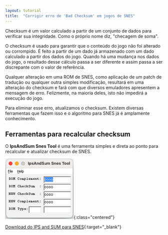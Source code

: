 ```yaml
---
layout: tutorial
title:  "Corrigir erro de 'Bad Checksum' em jogos de SNES"
---
```


Checksum é um valor calculado a partir de um conjunto de dados para verificar sua integridade. Como o próprio nome diz, "checagem de soma".

O checksum é usado para garantir que o conteúdo do jogo não foi alterado ou corrompido. É feito a partir de um dado já armazenado com um dado calculado a partir dos dados do jogo. Quando há uma mudança nos dados do jogo, o resultado desse cálculo passa a ser diferente e assim passa a ser discrepante com o valor de referência.

Qualquer alteração em uma ROM de SNES, como aplicação de um patch de tradução ou qualquer outra simples modificação, resultará em uma alteração do checksum e fará com que diversos emuladores apresentem a mensagem de erro. Felizmente, na maioria deles, isto não impedirá a execução do jogo.

Para eliminar esse erro, atualizamos o checksum. Existem diversas ferramentas que fazem isso e o algoritmo para SNES já é amplamente conhecimento.

## Ferramentas para recalcular checksum

O **IpsAndSum Snes Tool** é uma ferramenta simples e direta ao ponto para recalcular e atualizar checksum de SNES.

![IPS Check and Sum](img/tutorial_misc/ips_checkandsum.png){:class="centered"}

[Download do IPS and SUM para SNES](https://mega.nz/file/VzkUGK6I#JB1c_Hl4Da6GrsBUeryOUcoKcgSEfWVfP94eaUPT98E){:target="_blank"}